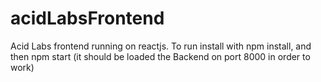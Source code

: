 # acidLabsFrontend
Acid Labs frontend running on reactjs. To run install with npm install, and then npm start (it should be loaded the Backend on port 8000 in order to work)
